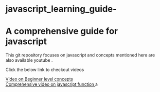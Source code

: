 # javascript_learning_guide-
<h1>A comprehensive guide for javascript</h1>
<p>This git repository focuses on javascript and concepts mentioned here are also available youtube .</p>
<p>Click the below link to checkout videos</p>
<a href='https://youtu.be/e_nNK-HnEOQ?si=cQoIGWRxQ3bNkvJ6'> Video on Beginner level concepts</a>
<br>
<a href='https://youtu.be/VyhCrhbj8ag?si=g7pVn4gO8fv-V1sk'> Comprehensive video  on javascript function </a>a
